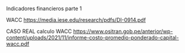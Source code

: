 Indicadores financieros parte 1

WACC
https://media.iese.edu/research/pdfs/DI-0914.pdf

CASO REAL calculo WACC
https://www.ositran.gob.pe/anterior/wp-content/uploads/2021/11/informe-costo-promedio-ponderado-capital-wacc.pdf

